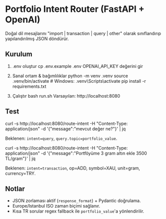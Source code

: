 # Portfolio Intent Router (FastAPI + OpenAI)

Doğal dil mesajlarını "import | transaction | query | other" olarak sınıflandırıp yapılandırılmış JSON döndürür.

## Kurulum

1) .env oluştur
cp .env.example .env
OPENAI_API_KEY değerini gir

2) Sanal ortam & bağımlılıklar
python -m venv .venv
source .venv/bin/activate # Windows: .venv\Scripts\activate
pip install -r requirements.txt

3) Çalıştır
bash run.sh
Varsayılan: http://localhost:8080

## Test

curl -s http://localhost:8080/route-intent
-H "Content-Type: application/json"
-d '{"message":"mevcut değer ne?"}' | jq

Beklenen: `intent=query`, `query.topic=portfolio_value`.

curl -s http://localhost:8080/route-intent
-H "Content-Type: application/json"
-d '{"message":"Portföyüme 3 gram altın ekle 3500 TL/gram"}' | jq

Beklenen: `intent=transaction`, op=ADD, symbol=XAU, unit=gram, currency=TRY.

## Notlar
- JSON zorlaması aktif (`response_format`) + Pydantic doğrulama.
- Europe/Istanbul ISO zaman biçimi sağlanır.
- Kısa TR sorular regex fallback ile `portfolio_value`'a yönlendirilir.
